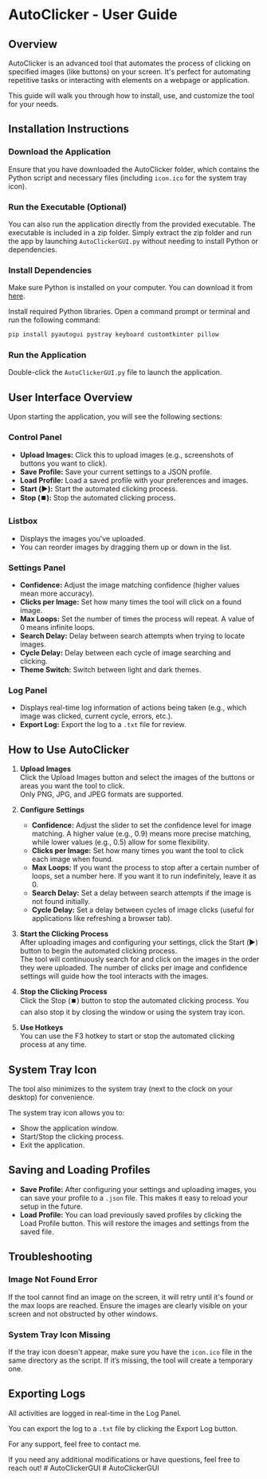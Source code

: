 # AutoClicker - User Guide

## Overview
AutoClicker is an advanced tool that automates the process of clicking on specified images (like buttons) on your screen. It's perfect for automating repetitive tasks or interacting with elements on a webpage or application.

This guide will walk you through how to install, use, and customize the tool for your needs.

## Installation Instructions

### Download the Application
Ensure that you have downloaded the AutoClicker folder, which contains the Python script and necessary files (including `icon.ico` for the system tray icon).

### Run the Executable (Optional)
You can also run the application directly from the provided executable. The executable is included in a zip folder. Simply extract the zip folder and run the app by launching `AutoClickerGUI.py` without needing to install Python or dependencies.

### Install Dependencies
Make sure Python is installed on your computer. You can download it from [here](https://www.python.org/downloads/).

Install required Python libraries. Open a command prompt or terminal and run the following command:

```bash
pip install pyautogui pystray keyboard customtkinter pillow
```

### Run the Application
Double-click the `AutoClickerGUI.py` file to launch the application.

## User Interface Overview
Upon starting the application, you will see the following sections:

### Control Panel
- **Upload Images:** Click this to upload images (e.g., screenshots of buttons you want to click).
- **Save Profile:** Save your current settings to a JSON profile.
- **Load Profile:** Load a saved profile with your preferences and images.
- **Start (▶️):** Start the automated clicking process.
- **Stop (⏹️):** Stop the automated clicking process.

### Listbox
- Displays the images you've uploaded.
- You can reorder images by dragging them up or down in the list.

### Settings Panel
- **Confidence:** Adjust the image matching confidence (higher values mean more accuracy).
- **Clicks per Image:** Set how many times the tool will click on a found image.
- **Max Loops:** Set the number of times the process will repeat. A value of 0 means infinite loops.
- **Search Delay:** Delay between search attempts when trying to locate images.
- **Cycle Delay:** Delay between each cycle of image searching and clicking.
- **Theme Switch:** Switch between light and dark themes.

### Log Panel
- Displays real-time log information of actions being taken (e.g., which image was clicked, current cycle, errors, etc.).
- **Export Log:** Export the log to a `.txt` file for review.

## How to Use AutoClicker

1. **Upload Images**  
   Click the Upload Images button and select the images of the buttons or areas you want the tool to click.  
   Only PNG, JPG, and JPEG formats are supported.

2. **Configure Settings**  
   - **Confidence:** Adjust the slider to set the confidence level for image matching. A higher value (e.g., 0.9) means more precise matching, while lower values (e.g., 0.5) allow for some flexibility.  
   - **Clicks per Image:** Set how many times you want the tool to click each image when found.  
   - **Max Loops:** If you want the process to stop after a certain number of loops, set a number here. If you want it to run indefinitely, leave it as 0.  
   - **Search Delay:** Set a delay between search attempts if the image is not found initially.  
   - **Cycle Delay:** Set a delay between cycles of image clicks (useful for applications like refreshing a browser tab).

3. **Start the Clicking Process**  
   After uploading images and configuring your settings, click the Start (▶️) button to begin the automated clicking process.  
   The tool will continuously search for and click on the images in the order they were uploaded. The number of clicks per image and confidence settings will guide how the tool interacts with the images.

4. **Stop the Clicking Process**  
   Click the Stop (⏹️) button to stop the automated clicking process. You can also stop it by closing the window or using the system tray icon.

5. **Use Hotkeys**  
   You can use the F3 hotkey to start or stop the automated clicking process at any time.

## System Tray Icon
The tool also minimizes to the system tray (next to the clock on your desktop) for convenience.

The system tray icon allows you to:
- Show the application window.
- Start/Stop the clicking process.
- Exit the application.

## Saving and Loading Profiles
- **Save Profile:** After configuring your settings and uploading images, you can save your profile to a `.json` file. This makes it easy to reload your setup in the future.
- **Load Profile:** You can load previously saved profiles by clicking the Load Profile button. This will restore the images and settings from the saved file.

## Troubleshooting

### Image Not Found Error
If the tool cannot find an image on the screen, it will retry until it's found or the max loops are reached. Ensure the images are clearly visible on your screen and not obstructed by other windows.

### System Tray Icon Missing
If the tray icon doesn't appear, make sure you have the `icon.ico` file in the same directory as the script. If it’s missing, the tool will create a temporary one.

## Exporting Logs
All activities are logged in real-time in the Log Panel.

You can export the log to a `.txt` file by clicking the Export Log button.

For any support, feel free to contact me.

If you need any additional modifications or have questions, feel free to reach out!
#   A u t o C l i c k e r G U I  
 #   A u t o C l i c k e r G U I  
 